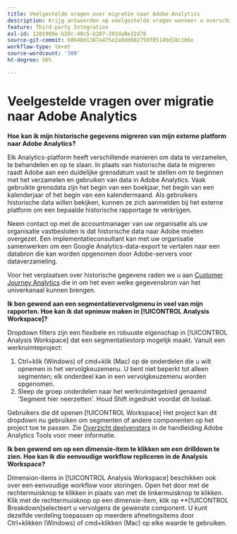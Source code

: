 ```yaml
---
title: Veelgestelde vragen over migratie naar Adobe Analytics
description: Krijg antwoorden op veelgestelde vragen wanneer u overschakelt van een extern platform naar Adobe.
feature: Third-party Integration
exl-id: 1201909e-b20c-48c5-b287-393da8e22d78
source-git-commit: b8640d1387a475e2a9dd082759f0514bd18c1b6e
workflow-type: tm+mt
source-wordcount: '389'
ht-degree: 56%

---
```


# Veelgestelde vragen over migratie naar Adobe Analytics

**Hoe kan ik mijn historische gegevens migreren van mijn externe platform naar Adobe Analytics?**

Elk Analytics-platform heeft verschillende manieren om data te verzamelen, te behandelen en op te slaan. In plaats van historische data te migreren raadt Adobe aan een duidelijke grensdatum vast te stellen om te beginnen met het verzamelen en gebruiken van data in Adobe Analytics. Vaak gebruikte grensdata zijn het begin van een boekjaar, het begin van een kalenderjaar of het begin van een kalendermaand. Als gebruikers historische data willen bekijken, kunnen ze zich aanmelden bij het externe platform om een bepaalde historische rapportage te verkrijgen.

Neem contact op met de accountmanager van uw organisatie als uw organisatie vastbesloten is dat historische data naar Adobe moeten overgezet. Een implementatieconsultant kan met uw organisatie samenwerken om een Google Analytics-data-export te vertalen naar een databron die kan worden opgenomen door Adobe-servers voor dataverzameling.

Voor het verplaatsen over historische gegevens raden we u aan [Customer Journey Analytics](https://experienceleague.adobe.com/docs/analytics-platform/using/cja-overview/cja-overview.html) die in om het even welke gegevensbron van het univerkanaal kunnen brengen.

**Ik ben gewend aan een segmentatievervolgmenu in veel van mijn rapporten. Hoe kan ik dat opnieuw maken in [!UICONTROL Analysis Workspace]?**

Dropdown filters zijn een flexibele en robuuste eigenschap in [!UICONTROL Analysis Workspace] dat een segmentatiestorp mogelijk maakt. Vanuit een werkruimteproject:

1. Ctrl+klik (Windows) of cmd+klik (Mac) op de onderdelen die u wilt opnemen in het vervolgkeuzemenu. U bent niet beperkt tot alleen segmenten; elk onderdeel kan in een vervolgkeuzemenu worden opgenomen.
2. Sleep de groep onderdelen naar het werkruimtegebied genaamd &#39;Segment hier neerzetten&#39;. Houd Shift ingedrukt voordat dit loslaat.

Gebruikers die dit openen [!UICONTROL Workspace] Het project kan dit dropdown nu gebruiken om segmenten of andere componenten op het project toe te passen. Zie [Overzicht deelvensters](/help/analyze/analysis-workspace/c-panels/panels.md) in de handleiding Adobe Analytics Tools voor meer informatie.

**Ik ben gewend om op een dimensie-item te klikken om een drilldown te zien. Hoe kan ik die eenvoudige workflow repliceren in de Analysis Workspace?**

Dimension-items in [!UICONTROL Analysis Workspace] beschikken ook over een eenvoudige workflow voor storingen. Open het door met de rechtermuisknop te klikken in plaats van met de linkermuisknop te klikken. Klik met de rechtermuisknop op een dimensie-item, klik op **[!UICONTROL Breakdown]selecteert u vervolgens de gewenste component. U kunt dezelfde verdeling toepassen op meerdere afmetingsitems door Ctrl+klikken (Windows) of cmd+klikken (Mac) op elke waarde te gebruiken.
